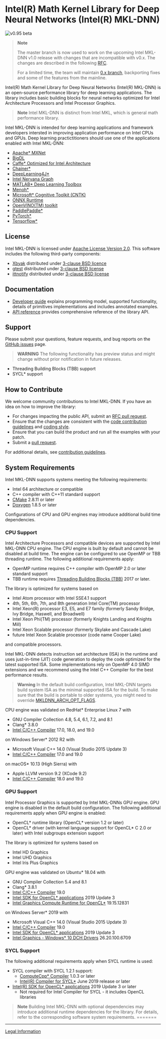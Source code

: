 # Intel(R) Math Kernel Library for Deep Neural Networks (Intel(R) MKL-DNN)
![v0.95 beta](https://img.shields.io/badge/v0.90-beta-orange.svg)

> **Note**
>
> The master branch is now used to work on the upcoming Intel MKL-DNN v1.0
> release with changes that are incompatible with v0.x. The changes
> are described in the following
> [RFC](https://github.com/intel/mkl-dnn/pull/384).
>
> For a limited time, the team will maintain
> [0.x branch](https://github.com/intel/mkl-dnn/tree/mnt-v0),
> backporting fixes and some of the features from the mainline.

Intel(R) Math Kernel Library for Deep Neural Networks (Intel(R) MKL-DNN) is an
open-source performance library for deep learning applications. The library
includes basic building blocks for neural networks optimized
for Intel Architecture Processors and Intel Processor Graphics.

> **Note**
> Intel MKL-DNN is distinct from Intel MKL, which is general math
> performance library.

Intel MKL-DNN is intended for deep learning applications and framework
developers intersted in improving application performance
on Intel CPUs and GPUs. Deep learning practictitioners should use one of the
applications enabled with Intel MKL-DNN:
* [Apache\* MXNet](https://mxnet.apache.org)
* [BigDL](https://github.com/intel-analytics/BigDL)
* [Caffe\* Optimized for Intel Architecture](https://github.com/intel/caffe)
* [Chainer\*](https://chainer.org)
* [DeepLearning4J\*](https://deeplearning4j.org)
* [Intel Nervana Graph](https://github.com/NervanaSystems/ngraph)
* [MATLAB\* Deep Learning Toolbox](https://www.mathworks.com/help/deeplearning/)
* [Menoh\*](https://github.com/pfnet-research/menoh)
* [Microsoft\* Cognitive Toolkit (CNTK)](https://docs.microsoft.com/en-us/cognitive-toolkit)
* [ONNX Runtime](https://github.com/microsoft/onnxruntime)
* [OpenVINO(TM) toolkit](https://01.org/openvinotoolkit)
* [PaddlePaddle\*](http://www.paddlepaddle.org)
* [PyTorch\*](https://pytorch.org/)
* [Tensorflow\*](https://www.tensorflow.org)

## License
Intel MKL-DNN is licensed under
[Apache License Version 2.0](http://www.apache.org/licenses/LICENSE-2.0). This
software includes the following third-party components:
* [Xbyak](https://github.com/herumi/xbyak) distributed under
[3-clause BSD licence](src/cpu/xbyak/COPYRIGHT)
* [gtest](https://github.com/google/googletest) distributed under
[3-clause BSD license](tests/gtests/gtest/LICENSE)
* [ittnotify](https://github.com/intel/IntelSEAPI) distributed under
[3-clause BSD license](src/cpu/jit_utils/jitprofiling/LICENSE.BSD)

## Documentation
* [Developer guide](https://intel.github.io/mkl-dnn) explains programming
model, supported functionality, details of primitives implementations and
includes annotated examples.
* [API reference](https://intel.github.io/mkl-dnn/modules.html) provides
comprehensive reference of the library API.

## Support
Please submit your questions, feature requests, and bug reports on the
[GitHub issues](https://github.com/intel/mkl-dnn/issues) page.

> **WARNING**
> The following functionality has preview status and might change without prior
> notification in future releases.

* Threading Building Blocks (TBB) support
* SYCL\* support

## How to Contribute
We welcome community contributions to Intel MKL-DNN. If you have an idea on how
to improve the library:

* For changes impacting the public API, submit
  an [RFC pull request](CONTRIBUTING.md#RFC_pull_requests).
* Ensure that the changes are consistent with the
 [code contribution guidelines](CONTRIBUTING.md#code_contribution_guidelines)
 and [coding style](CONTRIBUTING.md#coding_style).
* Ensure that you can build the product and run all the examples with your
  patch.
* Submit a [pull request](https://github.com/intel/mkl-dnn/pulls).

For additional details, see [contribution guidelines](CONTRIBUITING.md).

## System Requirements
Intel MKL-DNN supports systems meeting the following requirements:
* Intel 64 architecture or compatible
* C++ compiler with C++11 standard support
* [CMake](https://cmake.org/download/) 2.8.11 or later
* [Doxygen](http://www.doxygen.nl/download.html#srcbin) 1.8.5 or later

Configurations of CPU and GPU engines may introduce additional build time
dependencies.

### CPU Support
Intel Architecture Processors and compatible devices are supported by
Intel MKL-DNN CPU engine. The CPU engine is built by default and cannot
be disabled at build time. The engine can be configured to use OpenMP or
TBB threading runtime. The following additional requirements apply:
* OpenMP runtime requires C++ compiler with OpenMP 2.0 or later standard support
* TBB runtime requires
[Threading Building Blocks (TBB)](https://www.threadingbuildingblocks.org/)
2017 or later.

The library is optimized for systems based on
* Intel Atom processor with Intel SSE4.1 support
* 4th, 5th, 6th, 7th, and 8th generation Intel Core(TM) processor
* Intel Xeon(R) processor E3, E5, and E7 family (formerly Sandy Bridge,
  Ivy Bridge, Haswell, and Broadwell)
* Intel Xeon Phi(TM) processor (formerly Knights Landing and Knights Mill)
* Intel Xeon Scalable processor (formerly Skylake and Cascade Lake)
* future Intel Xeon Scalable processor (code name Cooper Lake)

and compatible processors.

Intel MKL-DNN detects instruction set architecture (ISA) in the runtime and uses
just-in-time (JIT) code generation to deploy the code optimized
for the latest supported ISA. Some implementations rely on OpenMP 4.0 SIMD
extensions and we recommend using the Intel C++ Compiler for the best
performance results.

> **Warning**
> In the default build configuration, Intel MKL-DNN targets build system ISA as
> the minimal supported ISA for the build. To make sure that the build is
> portable to older systems, you might need to override
> [MKLDNN_ARCH_OPT_FLAGS](http://intel.github.io/mkl-dnn/dev_guide_build_options.html).

CPU engine was validated on RedHat\* Enterprise Linux 7 with
* GNU Compiler Collection 4.8, 5.4, 6.1, 7.2, and 8.1
* Clang\* 3.8.0
* [Intel C/C++ Compiler](https://software.intel.com/en-us/intel-parallel-studio-xe)
  17.0, 18.0, and 19.0

on Windows Server\* 2012 R2 with
* Microsoft Visual C++ 14.0 (Visual Studio 2015 Update 3)
* [Intel C/C++ Compiler](https://software.intel.com/en-us/intel-parallel-studio-xe)
  17.0 and 19.0

on macOS\* 10.13 (High Sierra) with
* Apple LLVM version 9.2 (XCode 9.2)
* [Intel C/C++ Compiler](https://software.intel.com/en-us/intel-parallel-studio-xe)
  18.0 and 19.0

### GPU Support
Intel Processor Graphics is supported by Intel MKL-DNNs GPU engine. GPU engine
is disabled in the default build configuration. The following
additional requirements apply when GPU engine is enabled:
* OpenCL\* runtime library (OpenCL\* version 1.2 or later)
* OpenCL\* driver (with kernel language support for OpenCL\* C 2.0 or later)
  with Intel subgroups extension support

The library is optimized for systems based on
* Intel HD Graphics
* Intel UHD Graphics
* Intel Iris Plus Graphics

GPU engine was validated on Ubuntu\* 18.04 with
* GNU Compiler Collection 5.4 and 8.1
* Clang\* 3.8.1
* [Intel C/C++ Compiler](https://software.intel.com/en-us/intel-parallel-studio-xe)
  19.0
* [Intel SDK for OpenCL\* applications](https://software.intel.com/en-us/intel-opencl) 2019 Update 3
* [Intel Graphics Compute Runtime for OpenCL\*](https://github.com/intel/compute-runtime/releases) 19.15.12831

on Windows Server\* 2019 with
* Microsoft Visual C++ 14.0 (Visual Studio 2015 Update 3)
* [Intel C/C++ Compiler](https://software.intel.com/en-us/intel-parallel-studio-xe)
  19.0
* [Intel SDK for OpenCL\* applications](https://software.intel.com/en-us/intel-opencl) 2019 Update 3
* [Intel Graphics - Windows\* 10 DCH Drivers](https://downloadcenter.intel.com/download/28783/Intel-Graphics-Windows-10-DCH-Drivers) 26.20.100.6709

### SYCL Support
The following additional requirements apply when SYCL runtime is used:
* SYCL compiler with SYCL 1.2.1 support:
    * [ComputeCpp* Compiler](https://developer.codeplay.com/computecppce/) 1.0.3 or later
    * [Intel(R) Compiler for SYCL\*](https://soco.intel.com/groups/dpc-incremental-releases-for-internal) June 2019 release or later
* [Intel(R) SDK for OpenCL\* applications](https://software.intel.com/en-us/intel-opencl) 2019 Update 3 or later
    * Not required for Intel Compiler for SYCL - it includes OpenCL libraries

> **Note**
> Building Intel MKL-DNN with optional dependencies may introduce additional
> runtime dependencies for the library. For details, refer to the corresponding
> software system requirements.
=======

--------

[Legal Information](doc/legal_information.md)
